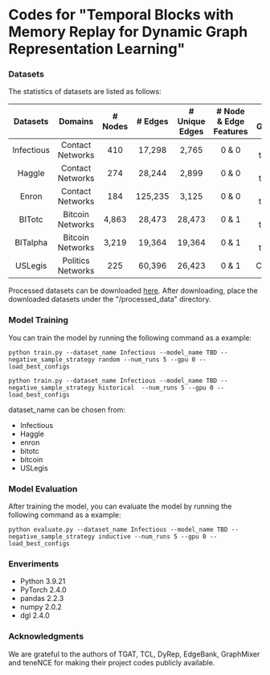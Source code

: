 # Codes for "Temporal Blocks with Memory Replay for Dynamic Graph Representation Learning"

### Datasets

The statistics of datasets are listed as follows:

| Datasets  |      Domains      | # Nodes | # Edges | # Unique Edges | # Node & Edge Features | Time Granularity |    Duration     |
|:---------:|:-----------------:|:-------:|:-------:|:--------------:|:----------------------:|:----------------:|:---------------:|
| Infectious | Contact Networks |   410   | 17,298  |     2,765      |         0 & 0          |  Unix timestamp  |     8 hours     |
|   Haggle   | Contact Networks |   274   | 28,244  |     2,899      |         0 & 0          |  Unix timestamp  |     4 days      |
|   Enron    | Contact Networks |   184   | 125,235 |     3,125      |         0 & 0          |  Unix timestamp  |     3 years     |
|   BITotc   | Bitcoin Networks |  4,863  | 28,473  |     28,473     |         0 & 1          |  Unix timestamp  |     7 years     |
|  BITalpha  | Bitcoin Networks |  3,219  | 19,364  |     19,364     |         0 & 1          |  Unix timestamp  |     7 years     |
|  USLegis   |Politics Networks |   225   | 60,396  |     26,423     |         0 & 1          |    Congresses    |  12 congresses  |


Processed datasets can be downloaded [here](https://pan.baidu.com/s/1PjQDAzl9cO68l5_PnsshfA?pwd=qur2). After downloading, place the downloaded datasets under the "/processed_data" directory.

### Model Training

You can train the model by running the following command as a example:

```python train.py --dataset_name Infectious --model_name TBD --negative_sample_strategy random --num_runs 5 --gpu 0 --load_best_configs```

```python train.py --dataset_name Infectious --model_name TBD --negative_sample_strategy historical  --num_runs 5 --gpu 0 --load_best_configs```

dataset_name can be chosen from:
- Infectious
- Haggle
- enron
- bitotc
- bitcoin
- USLegis

### Model Evaluation

After training the model, you can evaluate the model by running the following command as a example:

```python evaluate.py --dataset_name Infectious --model_name TBD --negative_sample_strategy inductive --num_runs 5 --gpu 0 --load_best_configs```

### Enveriments
- Python 3.9.21
- PyTorch 2.4.0
- pandas 2.2.3
- numpy 2.0.2
- dgl 2.4.0

### Acknowledgments
We are grateful to the authors of TGAT, TCL, DyRep, EdgeBank, GraphMixer and teneNCE for making their project codes publicly available.

[//]: # (### Citation)

[//]: # (Please consider citing our paper when using this project.)